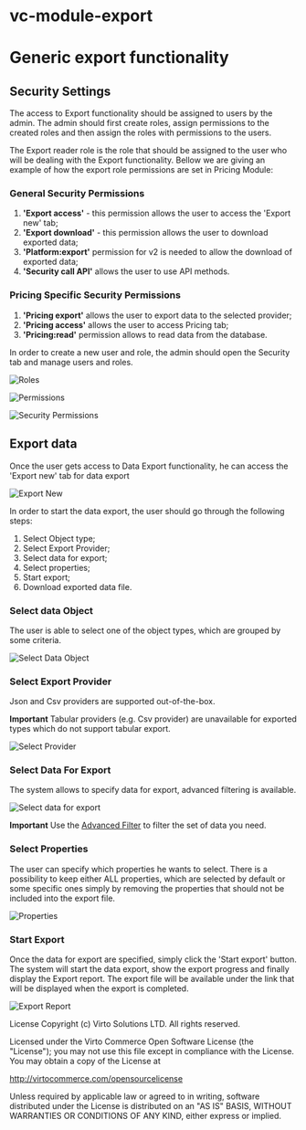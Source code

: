 # vc-module-export

# Generic export functionality

## Security Settings

The access to Export functionality should be assigned to users by the admin. The admin should first create roles, assign permissions to the created roles and then assign the roles with permissions to the users.

The Export reader role is the role that should be assigned to the user who will be dealing with the Export functionality. Bellow we are giving an example of how the export role permissions are set in Pricing Module:

### General Security Permissions

1. **'Export access'** - this permission allows the user to access the 'Export new' tab;
1. **'Export download'** - this permission allows the user to download exported data;
1. **'Platform:export'** permission for v2 is needed to allow the download of exported data;
1. **'Security call API'** allows the user to use API methods.

### Pricing Specific Security Permissions

1. **'Pricing export'** allows the user to export data to the selected provider;
1. **'Pricing access'** allows the user to access Pricing tab;
1. **'Pricing:read'** permission allows to read data from the database.

In order to create a new user and role, the admin should open the Security tab and manage users and roles.

![Roles](docs/media/screen-roles.png)

![Permissions](docs/media/screen-permissions.png)

![Security Permissions](docs/media/screen-security-permissions.png)

## Export data

Once the user gets access to Data Export functionality, he can access the 'Export new' tab for data export

![Export New](docs/media/screen-export-new.png)

In order to start the data export, the user should go through the following steps:

1. Select Object type;
1. Select Export Provider;
1. Select data for export;
1. Select properties;
1. Start export;
1. Download exported data file.

### Select data Object

The user is able to select one of the object types, which are grouped by some criteria.

![Select Data Object](docs/media/screen-select-data-objects.png)

### Select Export Provider

Json and Csv providers are supported out-of-the-box.

**Important** Tabular providers (e.g. Csv provider) are unavailable for exported types which do not support tabular export.

![Select Provider](docs/media/screen-select-provider.png)

### Select Data For Export

The system allows to specify data for export, advanced filtering is available.

![Select data for export](docs/media/screen-select-data-for-export.png)

**Important** Use the [Advanced Filter](/docs/advanced-filter.md) to filter the set of data you need.

### Select Properties

The user can specify which properties he wants to select. There is a possibility to keep either ALL properties, which are selected by default  or  some specific ones simply by removing the properties that should not be included into the export file.

![Properties](docs/media/screen-properties.png)

### Start Export

Once the data for export are specified, simply click the 'Start export' button. The system will start the data export, show the export progress and finally display the Export report.
The export file will be available under the link that will be displayed when the export is completed.

![Export Report](docs/media/screen-export-report.png)


License
Copyright (c) Virto Solutions LTD. All rights reserved.

Licensed under the Virto Commerce Open Software License (the "License"); you may not use this file except in compliance with the License. You may obtain a copy of the License at

http://virtocommerce.com/opensourcelicense

Unless required by applicable law or agreed to in writing, software distributed under the License is distributed on an "AS IS" BASIS, WITHOUT WARRANTIES OR CONDITIONS OF ANY KIND, either express or implied.
